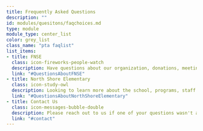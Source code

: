 ```yaml
---
title: Frequently Asked Questions
description: ""
id: modules/quesitons/faqchoices.md
type: module
module_type: center_list
color: grey_list
class_name: "pta faqlist"
list_items:
- title: FNSE
  class: icon-fireworks-people-watch
  description: Have questions about our organization, donations, meetings, or other concerns?
  link: "#QuestionsAboutFNSE"
- title: North Shore Elementary
  class: icon-study-owl
  description: Looking to learn more about the school, programs, staff and what's in store?
  link: "#QuestionsAboutNorthShoreElementary"
- title: Contact Us
  class: icon-messages-bubble-double
  description: Please reach out to us if one of your questions wasn't answered, or with feedback.
  link: "#contact"
---
```

